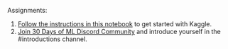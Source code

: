 Assignments:  

1. [Follow the instructions in this notebook] to get started with Kaggle.  
2. [Join 30 Days of ML Discord Community] and introduce yourself in the #introductions channel.  

[Follow the instructions in this notebook]: https://www.kaggle.com/alexisbcook/getting-started-with-kaggle?utm_medium=email&utm_source=gamma&utm_campaign=thirty-days-of-ml&utm_content=day-1

[Join 30 Days of ML Discord Community]: https://discord.com/invite/f8g8bDq8Vv